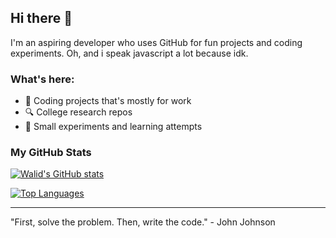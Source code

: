 ## Hi there 👋

I'm an aspiring developer who uses GitHub for fun projects and coding experiments.
Oh, and i speak javascript a lot because idk.  

### What's here:
- 🎉 Coding projects that's mostly for work  
- 🔍 College research repos  
- 🚀 Small experiments and learning attempts  

### My GitHub Stats  
[![Walid's GitHub stats](https://github-readme-stats.vercel.app/api?username=walidtoni&show_icons=true&theme=radical)](https://github.com/walidtoni/github-readme-stats)

[![Top Languages](https://github-readme-stats.vercel.app/api/top-langs/?username=walidtoni&layout=compact&theme=radical)](https://github.com/walidtoni/github-readme-stats)

---

"First, solve the problem. Then, write the code." - John Johnson
